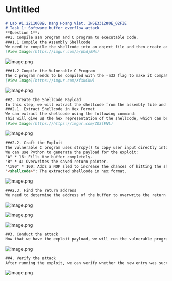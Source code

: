 # Untitled

```markdown
# Lab #1,22110089, Dang Hoang Viet, INSE331280E_02FIE
# Task 1: Software buffer overflow attack
**Question 1**: 
##1. Compile asm program and C program to executable code. 
###1.1 Compile the Assembly Shellcode
We need to compile the shellcode into an object file and then create an executable binary.
[View Image](https://imgur.com/a/phdjEHx)
```

![image.png](image.png)

```markdown
###1.2 Compile the Vulnerable C Program
The C program needs to be compiled with the -m32 flag to make it compatible with the 32-bit shellcode.
[View Image](https://imgur.com/XfXkCkw)
```

![image.png](image%201.png)

```markdown
##2. Create the Shellcode Payload
In this step, we will extract the shellcode from the assembly file and convert it into a format that can be injected into the vulnerable C program.
###2.1. Extract Shellcode in Hex Format
We can extract the shellcode using the following command:
This will give us the hex representation of the shellcode, which can be injected into the vulnerable program.
[View Image](https://https://imgur.com/ZOSfENL)
```

![image.png](image%202.png)

```markdown
###2.2. Craft the Exploit
The vulnerable C program uses strcpy() to copy user input directly into a fixed-size buffer, making it susceptible to a buffer overflow attack. We will provide input that overwrites the return address on the stack with the address of the buffer, where our shellcode will reside.
We can use Python to generate the payload for the exploit:
"A" * 16: Fills the buffer completely.
"B" * 4: Overwrites the saved return pointer.
"\x90" * 100: Adds a NOP sled to increase the chances of hitting the shellcode.
"<shellcode>": The extracted shellcode in hex format.

```

![image.png](image%203.png)

```markdown
###2.3. Find the return address
We need to determine the address of the buffer to overwrite the return pointer. This can be done by running the program under gdb and checking the stack layout.

```

![image.png](image%204.png)

![image.png](image%205.png)

![image.png](image%206.png)

```markdown
##3. Conduct the attack
Now that we have the exploit payload, we will run the vulnerable program with this payload to trigger the shellcode and add a new entry to /etc/hosts.

```

![image.png](image%207.png)

```markdown
##4. Verify the attack
After running the exploit, we can verify whether the new entry was successfully added to the /etc/hosts file.

```

![image.png](image%208.png)